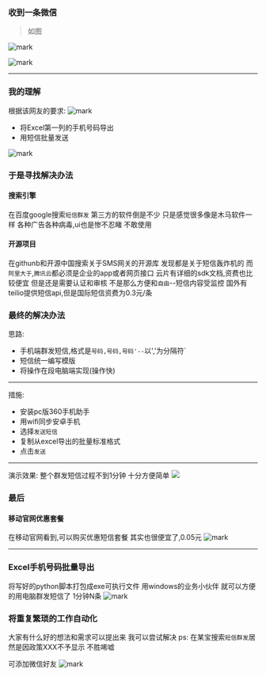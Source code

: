 ### 收到一条微信
> 如图  

![mark](http://oe40n695u.bkt.clouddn.com/blog/20170222/235147232.png)


 ![mark](http://oe40n695u.bkt.clouddn.com/blog/20170222/235157984.png)


---

### 我的理解
根据该网友的要求:
![mark](http://oe40n695u.bkt.clouddn.com/blog/20170222/235209954.png)

 
- 将Excel第一列的手机号码导出
- 用短信批量发送  

![mark](http://oe40n695u.bkt.clouddn.com/blog/20170222/235225796.png)

 
 
### 于是寻找解决办法
#### 搜索引擎
在百度google搜索`短信群发`
第三方的软件倒是不少
只是感觉很多像是木马软件一样
各种广告各种病毒,ui也是惨不忍睹
不敢使用
#### 开源项目
在githunb和开源中国搜索关于SMS网关的开源库
发现都是关于短信轰炸机的
而`阿里大于`,`腾讯云`都必须是企业的app或者网页接口
云片有详细的sdk文档,资费也比较便宜
但是还是需要认证和审核
不是那么方便和`自由`--短信内容受监控
国外有teilio提供短信api,但是国际短信资费为0.3元/条
 
### 最终的解决办法
思路:
- 手机端群发短信,格式是`号码,号码,号码'--`以','为分隔符`
- 短信统一编写模版
- 将操作在段电脑端实现(操作快)

---
措施:
- 安装pc版360手机助手
- 用wifi同步安卓手机
- 选择`发送短信`
- 复制从excel导出的批量标准格式
- 点击`发送`

---

演示效果:
整个群发短信过程不到1分钟
十分方便简单
![](http://o9eqsfpee.bkt.clouddn.com/11.gif)


 

### 最后

#### 移动官网优惠套餐
在移动官网看到,可以购买优惠短信套餐
其实也很便宜了,0.05元
![mark](http://oe40n695u.bkt.clouddn.com/blog/20170222/235430116.png)

---
### Excel手机号码批量导出
将写好的python脚本打包成exe可执行文件
用windows的业务小伙伴
就可以方便的用电脑群发短信了
1分钟N条
![mark](http://oe40n695u.bkt.clouddn.com/blog/20170222/235437823.png)


### 将重复繁琐的工作自动化
大家有什么好的想法和需求可以提出来
我可以尝试解决
ps: 在某宝搜索`短信群发`居然是因政策XXX不予显示
不胜唏嘘

可添加微信好友
![mark](http://oe40n695u.bkt.clouddn.com/blog/20170217/192624312.png)
 
 
